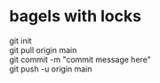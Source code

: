 # bagels with locks
git init \
git pull origin main \
git commit -m "commit message here" \
git push -u origin main